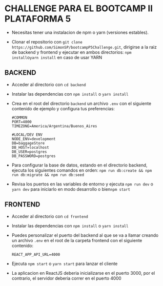 # CHALLENGE PARA EL BOOTCAMP II PLATAFORMA 5

- Necesitas tener una instalacion de npm o yarn (versiones estables).

- Clonar el repositorio con `git clone https://github.com/SimonSP/bootcampP5Challenge.git`, dirigirse a la raiz de backend y frontend y ejecutar en ambos directorios: `npm install`o`yarn install` en caso de usar YARN

## BACKEND

- Acceder al directorio con `cd backend`

- Instalar las dependencias con `npm install` o `yarn install`

- Crea en el root del directorio `backend` un archivo `.env` con el siguiente contenido de ejemplo y configura tus preferencias:

  ```
  #COMMON
  PORT=4000
  TIMEZONE=America/Argentina/Buenos_Aires

  #LOCAL/DEV ENV
  NODE_ENV=development
  DB=baggageStore
  DB_HOST=localhost
  DB_USER=postgres
  DB_PASSWORD=postgres
  ```

- Para configurar la base de datos, estando en el directorio backend, ejecuta los siguientes comandos en orden:
  `npm run db:create && npm run db:migrate && npm run db:seed`

- Revisa los puertos en las variables de entorno y ejecuta `npm run dev` o `yarn dev` para iniciarlo en modo desarrollo o bien`npm start`

## FRONTEND

- Acceder al directorio con `cd frontend`

- Instalar las dependencias con `npm install` o `yarn install`

- Puedes personalizar el puerto del backend al que se va a llamar creando un archivo `.env` en el root de la carpeta frontend con el siguiente contenido:

  `REACT_APP_API_URL=4000`

- Ejecuta `npm start` o `yarn start` para lanzar el cliente

- La aplicacion en ReactJS deberia inicializarse en el puerto 3000, por el contrario, el servidor deberia correr en el puerto 4000
